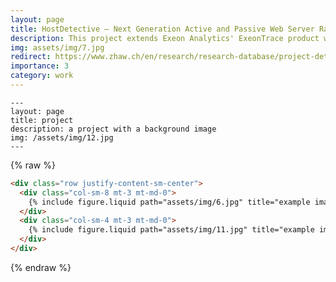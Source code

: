 ```yaml
---
layout: page
title: HostDetective – Next Generation Active and Passive Web Server Rating System
description: This project extends Exeon Analytics' ExeonTrace product with HostDetective Next Generation (HD.ng), a tool to identify and mitigate Web-related data breaches. HD.ng implements a novel active and passive Web server assessment method to determine the type, purpose and risk score of a Web server. This project builds on the results of the HostDetective project.
img: assets/img/7.jpg
redirect: https://www.zhaw.ch/en/research/research-database/project-detailview/projektid/3125/
importance: 3
category: work
---
```


    ---
    layout: page
    title: project
    description: a project with a background image
    img: /assets/img/12.jpg
    ---

{% raw %}

```html
<div class="row justify-content-sm-center">
  <div class="col-sm-8 mt-3 mt-md-0">
    {% include figure.liquid path="assets/img/6.jpg" title="example image" class="img-fluid rounded z-depth-1" %}
  </div>
  <div class="col-sm-4 mt-3 mt-md-0">
    {% include figure.liquid path="assets/img/11.jpg" title="example image" class="img-fluid rounded z-depth-1" %}
  </div>
</div>
```

{% endraw %}
